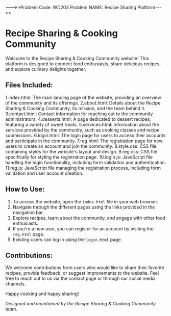--->>Problem Code: WD203  Problem NAME: Recipe Sharing Platform--->>
	
# Recipe Sharing & Cooking Community

Welcome to the Recipe Sharing & Cooking Community website! This platform is designed to connect food enthusiasts, share delicious recipes, and explore culinary delights together.

## Files Included:

1.index.html: The main landing page of the website, providing an overview of the community and its offerings.
2.about.html: Details about the Recipe Sharing & Cooking Community, its mission, and the team behind it.
3.contact.html: Contact information for reaching out to the community administrators.
4.desserts.html: A page dedicated to dessert recipes, featuring a variety of sweet treats.
5.services.html: Information about the services provided by the community, such as cooking classes and recipe submissions.
6.login.html: The login page for users to access their accounts and participate in the community.
7.reg.html: The registration page for new users to create an account and join the community.
8.style.css: CSS file containing styles for the website's layout and design.
9.reg.css: CSS file specifically for styling the registration page.
10.login.js: JavaScript file handling the login functionality, including form validation and authentication.
11.reg.js: JavaScript file managing the registration process, including form validation and user account creation.

## How to Use:

1. To access the website, open the `index.html` file in your web browser.
2. Navigate through the different pages using the links provided in the navigation bar.
3. Explore recipes, learn about the community, and engage with other food enthusiasts.
4. If you're a new user, you can register for an account by visiting the `reg.html` page.
5. Existing users can log in using the `login.html` page.

## Contributions:

We welcome contributions from users who would like to share their favorite recipes, provide feedback, or suggest improvements to the website. Feel free to reach out to us via the contact page or through our social media channels.

Happy cooking and happy sharing!

*Designed and maintained by the Recipe Sharing & Cooking Community team.*